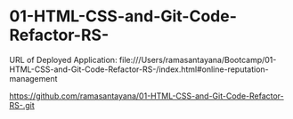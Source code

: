 # 01-HTML-CSS-and-Git-Code-Refactor-RS-

URL of Deployed Application: file:///Users/ramasantayana/Bootcamp/01-HTML-CSS-and-Git-Code-Refactor-RS-/index.html#online-reputation-management

https://github.com/ramasantayana/01-HTML-CSS-and-Git-Code-Refactor-RS-.git